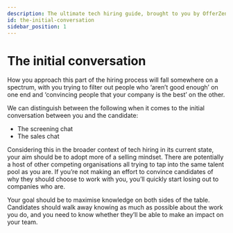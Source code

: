 ```yaml
---
description: The ultimate tech hiring guide, brought to you by OfferZen.
id: the-initial-conversation
sidebar_position: 1
---
```

# The initial conversation

How you approach this part of the hiring process will fall somewhere on a spectrum, with you trying to filter out people who ‘aren’t good enough’ on one end and ‘convincing people that your company is the best’ on the other.

We can distinguish between the following when it comes to the initial conversation between you and the candidate:

* The screening chat
* The sales chat

Considering this in the broader context of tech hiring in its current state, your aim should be to adopt more of a selling mindset. There are potentially a host of other competing organisations all trying to tap into the same talent pool as you are. If you’re not making an effort to convince candidates of why they should choose to work with you, you’ll quickly start losing out to companies who are.

Your goal should be to maximise knowledge on both sides of the table. Candidates should walk away knowing as much as possible about the work you do, and you need to know whether they’ll be able to make an impact on your team.